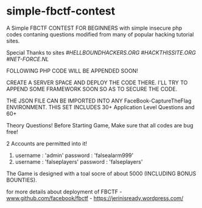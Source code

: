 # simple-fbctf-contest
 A Simple FBCTF CONTEST FOR BEGINNERS with simple insecure php codes contaning questions modified from  many of popular hacking tutorial sites.



Special Thanks to sites *#HELLBOUNDHACKERS.ORG #HACKTHISSITE.ORG #NET-FORCE.NL*

FOLLOWING PHP CODE WILL BE APPENDED SOON!

CREATE A SERVER SPACE AND DEPLOY THE CODE THERE. I'LL TRY TO APPEND SOME FRAMEWORK SOON SO AS TO SECURE THE CODE.

THE JSON FILE CAN BE IMPORTED INTO ANY FaceBook-CaptureTheFlag ENVIRONMENT. THIS SET INCLUDES 30+ Application Level Questions and 60+ 

Theory Questions! Before Starting Game, Make sure that all codes are bug free!

2 Accounts are permitted into it!
1)   username : 'admin'           password  :  'falsealarm999'
2)   username : 'falseplayers'    password  :  'falseplayers'

The Game is designed with a toal socre of about 5000 (INCLUDING BONUS BOUNTIES).

for more details about deployment of FBCTF - www.github.com/facebook/fbctf - https://jerinisready.wordpress.com/

